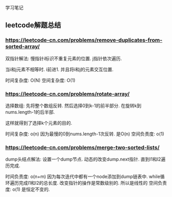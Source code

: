 学习笔记

## leetcode解题总结

### https://leetcode-cn.com/problems/remove-duplicates-from-sorted-array/

双指针解法:  慢指针i标识不重复元素的位置. j指针依次遍历. 

当i和j元素不相等时. i前进1. 并且将i和j的元素交互位置. 

时间复杂度: O(N)
空间复杂度: O(1)

### https://leetcode-cn.com/problems/rotate-array/

选择数组: 先将整个数组反转. 然后选择0到k-1的前半部分. 在旋转k到nums.length-1的后半部.

这样就得到了选择k个元素的目的.

时间复杂度: o(n) 因为最慢的0到nums.length-1次反转. 是O(n)
空间负责度: o(1)

### https://leetcode-cn.com/problems/merge-two-sorted-lists/

dump头结点解法: 设置一个dump节点. 动态的改变dump.next指针. 直到l1和l2遍历完成.


时间负责度: o(n+m) 因为每次迭代中都有一个node添加到dump链表中. while循环遍历完成l1和l2的总长度. 改变指针的操作是常数级别的. 所以是线性的
空间负责度: o(1) 是恒定不变的.